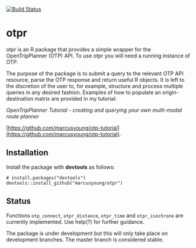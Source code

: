 [![Build Status](https://travis-ci.org/marcusyoung/otpr.svg?branch=master)](https://travis-ci.org/marcusyoung/otpr)

# otpr

otpr is an R package that provides a simple wrapper for the OpenTripPlanner (OTP) API.
To use otpr you will need a running instance of OTP.

The purpose of the package is to submit a query to the relevant OTP API resource, parse
the OTP response and return useful R objects. It is left to the discretion of the user to,
for example, structure and process multiple queries in any desired fashion. Examples of how
to populate an origin-destination matrix are provided in my tutorial:

*OpenTripPlanner Tutorial - creating and querying your own multi-modal route planner*

[https://github.com/marcusyoung/otp-tutorial](https://github.com/marcusyoung/otp-tutorial). 

## Installation

Install the package with **devtools** as follows:

```{r install, eval=FALSE}
# install.packages("devtools")
devtools::install_github("marcusyoung/otpr")
```

## Status

Functions `otp_connect`, `otpr_distance`, `otpr_time` and `otpr_isochrone` are currently implemented. Use help(?) for further guidance.

The package is under development but this will only take place on development branches. The master
branch is considered stable.
